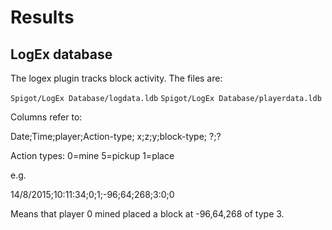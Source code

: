 # Results

## LogEx database

The logex plugin tracks block activity.  The files are:

`Spigot/LogEx Database/logdata.ldb`
`Spigot/LogEx Database/playerdata.ldb`

Columns refer to:
 
Date;Time;player;Action-type; x;z;y;block-type; ?;?

Action types: 0=mine  5=pickup  1=place

e.g.

14/8/2015;10:11:34;0;1;-96;64;268;3:0;0

Means that player 0 mined placed a block at -96,64,268 of type 3.